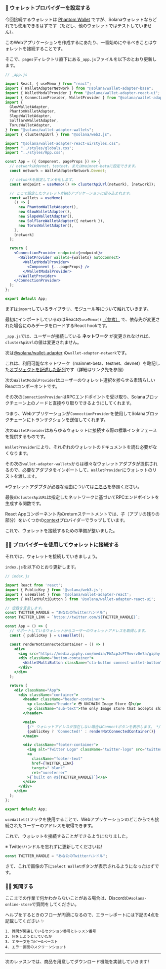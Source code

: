 ### 🤖 ウォレットプロバイダーを設定する

今回接続するウォレットは [Phantom Wallet](https://phantom.app/) ですが、Solanaウォレットならどれでも使用できるはずです（ただし、他のウォレットではテストしていません）。

このWebアプリケーションを作成するにあたり、一番始めにやるべきことはウォレットを接続することです。

そこで、`pages`ディレクトリ直下にある`_app.js`ファイルを以下のとおり更新します。

```jsx
// _app.js

import React, { useMemo } from "react";
import { WalletAdapterNetwork } from "@solana/wallet-adapter-base";
import { WalletModalProvider } from "@solana/wallet-adapter-react-ui";
import { ConnectionProvider, WalletProvider } from "@solana/wallet-adapter-react";
import {
  GlowWalletAdapter,
  PhantomWalletAdapter,
  SlopeWalletAdapter,
  SolflareWalletAdapter,
  TorusWalletAdapter,
} from "@solana/wallet-adapter-wallets";
import { clusterApiUrl } from "@solana/web3.js";

import "@solana/wallet-adapter-react-ui/styles.css";
import "../styles/globals.css";
import "../styles/App.css";

const App = ({ Component, pageProps }) => {
  // networkはdevnet、testnet、またはmainnet-betaに設定できます。
  const network = WalletAdapterNetwork.Devnet;

  // networkを設定してメモ化します。
  const endpoint = useMemo(() => clusterApiUrl(network), [network]);

  // ここで設定したウォレットがWebアプリケーションに組み込まれます。
  const wallets = useMemo(
    () => [
      new PhantomWalletAdapter(),
      new GlowWalletAdapter(),
      new SlopeWalletAdapter(),
      new SolflareWalletAdapter({ network }),
      new TorusWalletAdapter(),
    ],
    [network]
  );

  return (
    <ConnectionProvider endpoint={endpoint}>
      <WalletProvider wallets={wallets} autoConnect>
        <WalletModalProvider>
          <Component {...pageProps} />
        </WalletModalProvider>
      </WalletProvider>
    </ConnectionProvider>
  );
};

export default App;
```

まずは`import`しているライブラリ、モジュール等について触れていきます。

最初にインポートしているのはReactの`useMemo()` [（参考）](https://reactjs.org/docs/hooks-reference.html#usememo) で、依存先が変更された場合にのみデータをロードするReact hookです。

`_app.js`では、ユーザーが接続している **ネットワーク** が変更されなければ、`clusterApiUrl`の値は変更されません。

次は[@solana/wallet-adapter](https://solana-labs.github.io/wallet-adapter/) の`wallet-adapter-network`です。

これは、利用可能なネットワーク（mainnet-beta、testnet、devnet）を略記した[オブジェクトを記述した配列](https://github.com/solana-labs/wallet-adapter/blob/469edb5dd45231d397751b0268c86dffd6ed730a/packages/core/base/src/types.ts)です（詳細はリンク先を参照）

次の`WalletModalProvider`はユーザーのウォレット選択を捗らせる素晴らしいReactコンポーネントです。

その次の`ConnectionProvider`はRPCエンドポイントを受け取り、Solanaブロックチェーン上のノードと直接やり取りできるようにしてくれます。

つまり、Webアプリケーションが`ConnectionProvider`を使用してSolanaブロックチェーンにトランザクションを送信してくれます。

次の`WalletProvider`はあらゆるウォレットに接続する際の標準インタフェースを提供するものです。

`WalletProvider`により、それぞれのウォレットのドキュメントを読む必要がなくなります。

その次の`wallet-adapter-wallets`からは様々なウォレットアダプタが提供されるので、必要なアダプタをインポートして、`WalletProvider`にウォレットのリストを渡します。

※ウォレットアダプタが必要な理由については[こちら](https://solana.com/ja/news/solana-why-you-should-use-wallet-adapter)を参照ください。

最後の`clusterApiURL`は指定したネットワークに基づいてRPCエンドポイントを生成する関数です。

React Appコンポーネント内のreturnステートメントでは、子（アプリの残りの部分）をいくつかの[context](https://reactjs.org/docs/context.html#contextprovider)プロバイダーでラップしています。

これで、ウォレットを接続するための準備が整いました。


### 🧞‍♂️ プロバイダーを使用してウォレットに接続する

それでは、ウォレットを接続していきましょう。

`index.js`を以下のとおり更新します。

```jsx
// index.js

import React from 'react';
import { PublicKey } from '@solana/web3.js';
import { useWallet } from '@solana/wallet-adapter-react';
import { WalletMultiButton } from '@solana/wallet-adapter-react-ui';

// 定数を宣言します。
const TWITTER_HANDLE = "あなたのTwitterハンドル";
const TWITTER_LINK = `https://twitter.com/${TWITTER_HANDLE}`;

const App = () => {
  // サポートしているウォレットからユーザーのウォレットアドレスを取得します。
  const { publicKey } = useWallet();

  const renderNotConnectedContainer = () => (
    <div>
      <img src="https://media.giphy.com/media/FWAcpJsFT9mvrv0e7a/giphy.gif" alt="anya" />
      <div className="button-container">
        <WalletMultiButton className="cta-button connect-wallet-button" />
      </div>
    </div>
  );

  return (
    <div className="App">
      <div className="container">
        <header className="header-container">
          <p className="header"> 😳 UNCHAIN Image Store 😈</p>
          <p className="sub-text">The only Image store that accepts shitcoins</p>
        </header>

        <main>
          {/* ウォレットアドレスが存在しない場合はConnectボタンを表示します。 */}
          {publicKey ? 'Connected!' : renderNotConnectedContainer()}
        </main>

        <div className="footer-container">
          <img alt="Twitter Logo" className="twitter-logo" src="twitter-logo.svg" />
          <a
            className="footer-text"
            href={TWITTER_LINK}
            target="_blank"
            rel="noreferrer"
          >{`built on @${TWITTER_HANDLE}`}</a>
        </div>
      </div>
    </div>
  );
};

export default App;
```

`useWallet()`フックを使用することで、Webアプリケーションのどこからでも接続されたユーザーのアドレスを取得できます。

これで、ウォレットを接続することができるようになりました。

※ Twitterハンドルを忘れずに更新してくださいね!

```jsx
const TWITTER_HANDLE = "あなたのTwitterハンドル";
```

さて、これで画像の下に`Select Wallet`ボタンが表示されるようになったはずです。


### 🙋‍♂️ 質問する

ここまでの作業で何かわからないことがある場合は、Discordの`#solana-online-store`で質問をしてください。

ヘルプをするときのフローが円滑になるので、エラーレポートには下記の4点を記載してください ✨

```
1. 質問が関連しているセクション番号とレッスン番号
2. 何をしようとしていたか
3. エラー文をコピー&ペースト
4. エラー画面のスクリーンショット
```

---

次のレッスンでは、商品を用意してダウンロード機能を実装していきます!
